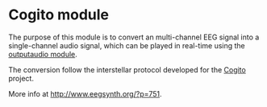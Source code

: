 # Cogito module

The purpose of this module is to convert an multi-channel EEG signal into a single-channel audio signal, which can be played in real-time using the [outputaudio module](../outputaudio).

The conversion follow the interstellar protocol developed for the [Cogito](http://cogitoinspace.org/) project.

More info at <http://www.eegsynth.org/?p=751>.
